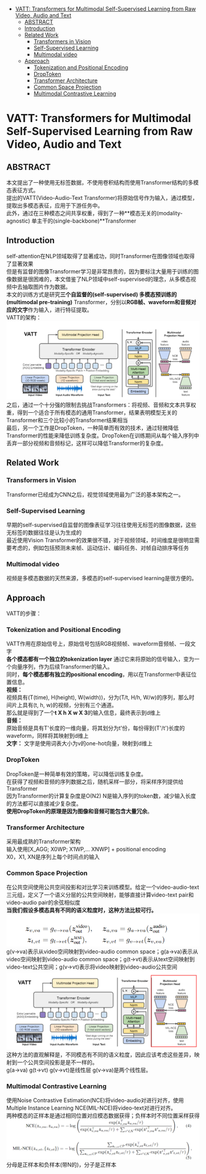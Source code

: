 - [VATT: Transformers for Multimodal Self-Supervised Learning from Raw Video, Audio and Text](#vatt-transformers-for-multimodal-self-supervised-learning-from-raw-video-audio-and-text)
  - [ABSTRACT](#abstract)
  - [Introduction](#introduction)
  - [Related Work](#related-work)
    - [Transformers in Vision](#transformers-in-vision)
    - [Self-Supervised Learning](#self-supervised-learning)
    - [Multimodal video](#multimodal-video)
  - [Approach](#approach)
    - [Tokenization and Positional Encoding](#tokenization-and-positional-encoding)
    - [DropToken](#droptoken)
    - [Transformer Architecture](#transformer-architecture)
    - [Common Space Projection](#common-space-projection)
    - [Multimodal Contrastive Learning](#multimodal-contrastive-learning)
# VATT: Transformers for Multimodal Self-Supervised Learning from Raw Video, Audio and Text
## ABSTRACT
本文提出了一种使用无标签数据，不使用卷积结构而使用Transformer结构的多模态表征方式。  
提出的VATT(Video-Audio-Text Transformer)将原始信号作为输入，通过模型，提取出多模态表征，应用于下游任务中。  
此外，通过在三种模态之间共享权重，得到了一种**模态无关的(modality-agnostic) 单主干的(single-backbone)**Transformer  

## Introduction
self-attention在NLP领域取得了显著成功，同时Transformer在图像领域也取得了显著效果  
但是有监督的图像Transformer学习是非常昂贵的，因为要标注大量用于训练的图像数据是很困难的，本文借鉴了NLP领域中self-supervised的理念，从多模态视频中去抽取图片作为数据。  
本文的训练方式是研究**三个自监督的(self-supervised) 多模态预训练的(multimodal pre-training)** Transformer，分别以**RGB帧、waveform和音频对应的文字**作为输入，进行特征提取。  
VATT的架构：  
![VATT](img/VATT.png)  
之后，通过一个十分强的限制去挑战Transformers：将视频、音频和文本共享权重，得到一个适合于所有模态的通用Transformer，结果表明模型无关的Transformer和三个比较小的Transformer结果相当  
最后，另一个工作是DropToken，一种简单而有效的技术，通过轻微降低Transformer的性能来降低训练复杂度。DropToken在训练期间从每个输入序列中丢弃一部分视频和音频标记，这样可以降低Transformer的复杂度。  

## Related Work
### Transformers in Vision
Transformer已经成为CNN之后，视觉领域使用最为广泛的基本架构之一。  

### Self-Supervised Learning
早期的self-supervised自监督的图像表征学习往往使用无标签的图像数据，这些无标签的数据往往是认为生成的  
最近使用Vision Transformer的效果很不错，对于视频领域，时间维度是很明显需要考虑的，例如包括预测未来帧、运动估计、编码任务、对帧自动排序等任务  

### Multimodal video
视频是多模态数据的天然来源，多模态的self-supervised learning是很方便的。  

## Approach
VATT的步骤：
### Tokenization and Positional Encoding
VATT作用在原始信号上，原始信号包括RGB视频帧、waveform音频帧、一段文字  
**各个模态都有一个独立的tokenization layer** 通过它来将原始的信号输入，变为一个向量序列，作为后续Transformer的输入。  
同时，**每个模态都有独立的positional encoding**，用以在Transformer中表征位置信息。  
**视频：**  
视频具有(T(time), H(height), W(width))，分为(T/t, H/h, W/w)的序列，那么时间片上具有(t, h, w)的视频，分别有三个通道。  
那么就是得到了一个**t X h X w X 3**的输入信息，最终表示到d维上  
**音频：**  
原始音频是具有T'长度的一维向量，将其划分为t'份，每份得到(T'/t')长度的waveform，同样将其映射到d维上  
**文字：**
文字是使用词表大小为v的one-hot向量，映射到d维上  

### DropToken
DropToken是一种简单有效的策略，可以降低训练复杂度。  
在获得了视频和音频的序列数据之后，随机采样一部分，将采样序列提供给Transformer  
因为Transformer的计算复杂度是O(N2) N是输入序列的token数，减少输入长度的方法都可以直接减少复杂度。  
**使用DropToken的原理是因为图像和音频可能包含大量冗余**。  

### Transformer Architecture
采用最成熟的Transformer架构  
输入使用[X_AGG; X0WP; X1WP,... XNWP] + positional encoding  
X0，X1, XN是序列上每个时间点的输入  

### Common Space Projection
在公共空间使用公共空间投影和对比学习来训练模型。给定一个video-audio-text三元组，定义了一个语义分层的公共空间映射，能够直接计算video-text pair和video-audio pair的余弦相似度  
**当我们假设多模态具有不同的语义粒度时，这种方法比较可行。**  
![CP](img/CP.png)  
g(v->va)表示从video空间映射到video-audio common space；g(a->va)表示从video空间映射到video-audio common space；g(t->vt)表示从text空间映射到video-text公共空间；g(v->vt)表示将video映射到video-audio公共空间  
![VATT-CP](img/VATT-CP.png)  
这种方法的直观解释是，不同模态有不同的语义粒度，因此应该考虑这些差异，映射到一个公共空间投影是是不一样的。  
g(a->va) g(t->vt) g(v->vt)是线性层 g(v->va)是两个线性层。  

### Multimodal Contrastive Learning
使用Noise Contrastive Estimation(NCE)将video-audio对进行对齐，使用Multiple Instance Learning NCE(MIL-NCE)将video-text对进行对齐。  
两种模态的正样本是通过相同位置对应模态数据获得；负样本时不同位置采样获得  
![NCE](img/NCE.png)  
分母是正样本和负样本(带N的)，分子是正样本  
